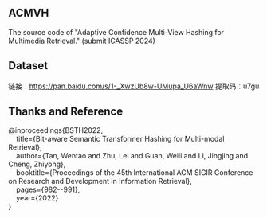 
## ACMVH
The source code of "Adaptive Confidence Multi-View Hashing for Multimedia Retrieval." (submit ICASSP 2024)

## Dataset
  链接：https://pan.baidu.com/s/1-_XwzUb8w-UMupa_U6aWnw 提取码：u7gu



## Thanks and Reference
  @inproceedings{BSTH2022,   
  &nbsp;&nbsp;&nbsp;&nbsp;title={Bit-aware Semantic Transformer Hashing for Multi-modal Retrieval},   
  &nbsp;&nbsp;&nbsp;&nbsp;author={Tan, Wentao and Zhu, Lei and Guan, Weili and Li, Jingjing and Cheng, Zhiyong},   
  &nbsp;&nbsp;&nbsp;&nbsp;booktitle={Proceedings of the 45th International ACM SIGIR Conference on Research and Development in Information Retrieval},   
  &nbsp;&nbsp;&nbsp;&nbsp;pages={982--991},   
  &nbsp;&nbsp;&nbsp;&nbsp;year={2022}   
 }
